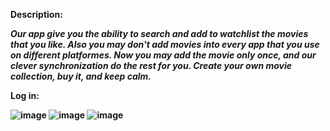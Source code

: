 <b>Description:<b>

<i>Our app give you the ability to search and add to watchlist the movies that you like. Also you may don't add movies into every app that you use on different platformes. Now you may add the movie only once, and our clever synchronization do the rest for you. Create your own movie collection, buy it, and keep calm.</i>

<b>Log in:</b>

![image](http://i.imgur.com/V9RxTQA.png)
![image](http://i.imgur.com/6fxKLkO.png)
![image](http://i.imgur.com/Pd60wk5.png)

